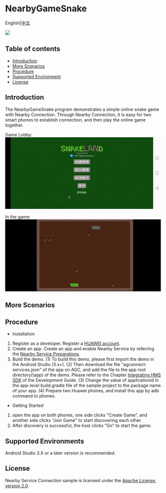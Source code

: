 # NearbyGameSnake
English|[中文]()

[![](https://camo.githubusercontent.com/ce1c195eb2524e4e67a2e74bf6e9619555aa0913/68747470733a2f2f696d672e736869656c64732e696f2f62616467652f446f63732d686d736775696465732d627269676874677265656e)](https://developer.huawei.com/consumer/en/doc/development/HMSCore-Guides/introduction-0000001050040566)

## Table of contents
 * [Introduction](#introduction)
 * [More Scenarios](#more-scenarios)
 * [Procedure](#procedure)
 * [Supported Environment](#supported-environment)
 * [License](#license)
 
## Introduction
The NearbyGameSnake program demonstrates a simple online snake game with Nearby Connection. Through Nearby Connection, it is easy for two smart phones to establish connection, and then play the online game together.

Game Lobby:
<img src="result_1.jpg">

In the game:
<img src="result_2.jpg">

## More Scenarios


## Procedure
* Installation
1. Register as a developer.
Register a [HUAWEI account](https://developer.huawei.com/consumer/en/).
2. Create an app.
Create an app and enable Nearby Service by referring the [Nearby Service Preparations](https://developer.huawei.com/consumer/en/doc/development/HMS-Guides/nearby-service-preparation).
3. Build the demo.
(1) To build this demo, please first import the demo in the Android Studio (3.x+). 
(2) Then download the file "agconnect-services.json" of the app on AGC, and add the file to the app root directory(\app) of the demo. Please refer to the Chapter [Integrating HMS SDK](https://developer.huawei.com/consumer/en/doc/development/HMS-Guides/nearby-service-integratesdk) of the Development Guide.
(3) Change the value of applicationid in the app-level build.gradle file of the sample project to the package name of your app.
(4) Prepare two Huawei phones, and install this app by adb command to phones.

* Getting Started

1. open the app on both phones, one side clicks "Create Game", and another side clicks "Join Game" to start discovering each other.
2. After discovery is successful, the host clicks "Go" to start the game.

## Supported Environments
Android Studio 3.X or a later version is recommended.

## License
Nearby Service Connection sample is licensed under the [Apache License, version 2.0](http://www.apache.org/licenses/LICENSE-2.0).

